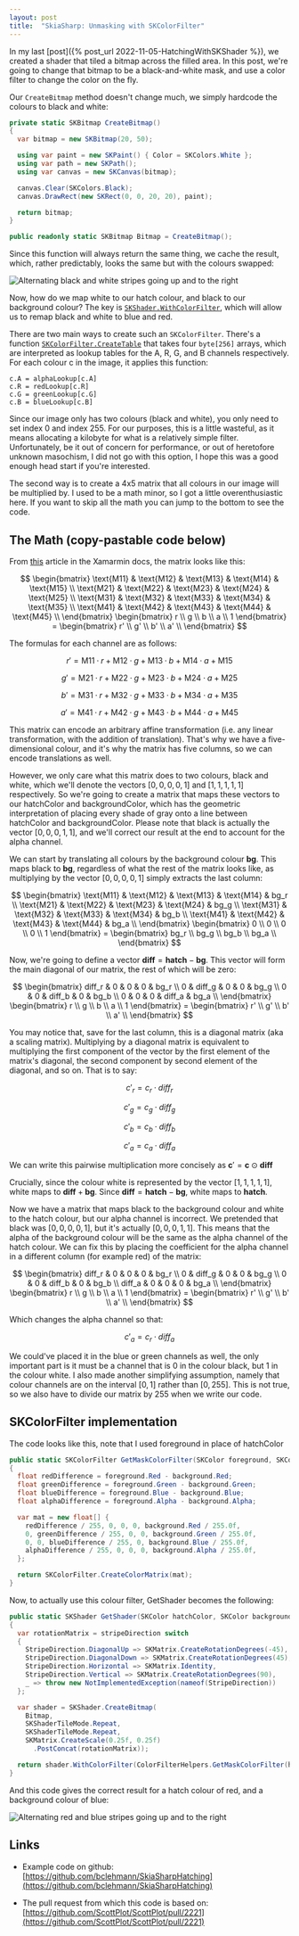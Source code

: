 ```yaml
---
layout: post
title:  "SkiaSharp: Unmasking with SKColorFilter"
---
```


In my last [post]({% post_url 2022-11-05-HatchingWithSKShader %}), we created a shader that tiled a bitmap across the filled area. In this post, we're going to change that bitmap to be a black-and-white mask, and use a color filter to change the color on the fly.

Our `CreateBitmap` method doesn't change much, we simply hardcode the colours to black and white:

```cs
private static SKBitmap CreateBitmap()
{
  var bitmap = new SKBitmap(20, 50);

  using var paint = new SKPaint() { Color = SKColors.White };
  using var path = new SKPath();
  using var canvas = new SKCanvas(bitmap);

  canvas.Clear(SKColors.Black);
  canvas.DrawRect(new SKRect(0, 0, 20, 20), paint);

  return bitmap;
}

public readonly static SKBitmap Bitmap = CreateBitmap();
```

Since this function will always return the same thing, we cache the result, which, rather predictably, looks the same but with the colours swapped:

![Alternating black and white stripes going up and to the right](https://cdn-images-1.medium.com/max/2000/1*ly1s7o4LPxL0ncfq4NoqUw.png)

Now, how do we map white to our hatch colour, and black to our background colour? The key is [`SKShader.WithColorFilter`](https://learn.microsoft.com/en-us/dotnet/api/skiasharp.skshader.withcolorfilter?view=skiasharp-2.88), which will allow us to remap black and white to blue and red.

There are two main ways to create such an `SKColorFilter`. There's a function [`SKColorFilter.CreateTable`](https://learn.microsoft.com/en-us/dotnet/api/skiasharp.skcolorfilter.createtable?view=skiasharp-2.88#skiasharp-skcolorfilter-createtable(system-byte()-system-byte()-system-byte()-system-byte())) that takes four `byte[256]` arrays, which are interpreted as lookup tables for the A, R, G, and B channels respectively. For each colour c in the image, it applies this function:

```
c.A = alphaLookup[c.A]
c.R = redLookup[c.R]
c.G = greenLookup[c.G]
c.B = blueLookup[c.B]
```

Since our image only has two colours (black and white), you only need to set index 0 and index 255. For our purposes, this is a little wasteful, as it means allocating a kilobyte for what is a relatively simple filter. Unfortunately, be it out of concern for performance, or out of heretofore unknown masochism, I did not go with this option, I hope this was a good enough head start if you're interested.

The second way is to create a 4x5 matrix that all colours in our image will be multiplied by. I used to be a math minor, so I got a little overenthusiastic here. If you want to skip all the math you can jump to the bottom to see the code.

## The Math (copy-pastable code below)

From [this](https://learn.microsoft.com/en-us/xamarin/xamarin-forms/user-interface/graphics/skiasharp/effects/color-filters) article in the Xamarmin docs, the matrix looks like this:

$$
\begin{bmatrix}
 \text{M11} & \text{M12} & \text{M13} & \text{M14} & \text{M15} \\
 \text{M21} & \text{M22} & \text{M23} & \text{M24} & \text{M25} \\
 \text{M31} & \text{M32} & \text{M33} & \text{M34} & \text{M35} \\
 \text{M41} & \text{M42} & \text{M43} & \text{M44} & \text{M45} \\
\end{bmatrix}
\begin{bmatrix}
 r \\
 g \\
 b \\
 a \\
 1
\end{bmatrix} = 
\begin{bmatrix}
 r' \\
 g' \\
 b' \\
 a' \\
\end{bmatrix}
$$

The formulas for each channel are as follows:

$$
r' = \text{M11}·r + \text{M12}·g + \text{M13}·b + \text{M14}·a + \text{M15}
$$

$$
g' = \text{M21}·r + \text{M22}·g + \text{M23}·b + \text{M24}·a + \text{M25}
$$

$$
b' = \text{M31}·r + \text{M32}·g + \text{M33}·b + \text{M34}·a + \text{M35}
$$

$$
a' = \text{M41}·r + \text{M42}·g + \text{M43}·b + \text{M44}·a + \text{M45}
$$

This matrix can encode an arbitrary affine transformation (i.e. any linear transformation, with the addition of translation). That's why we have a five-dimensional colour, and it's why the matrix has five columns, so we can encode translations as well.

However, we only care what this matrix does to two colours, black and white, which we'll denote the vectors $[0, 0, 0, 0, 1]$ and $[1, 1, 1, 1, 1]$ respectively. So we're going to create a matrix that maps these vectors to our hatchColor and backgroundColor, which has the geometric interpretation of placing every shade of gray onto a line between hatchColor and backgroundColor. Please note that black is actually the vector $[0, 0, 0, 1, 1]$, and we'll correct our result at the end to account for the alpha channel.

We can start by translating all colours by the background colour $\textbf{bg}$. This maps black to $\textbf{bg}$, regardless of what the rest of the matrix looks like, as multiplying by the vector $[0, 0, 0, 0, 1]$ simply extracts the last column:

$$
\begin{bmatrix}
 \text{M11} & \text{M12} & \text{M13} & \text{M14} & bg_r \\
 \text{M21} & \text{M22} & \text{M23} & \text{M24} & bg_g \\
 \text{M31} & \text{M32} & \text{M33} & \text{M34} & bg_b \\
 \text{M41} & \text{M42} & \text{M43} & \text{M44} & bg_a \\
\end{bmatrix}
\begin{bmatrix}
 0 \\
 0 \\
 0 \\
 0 \\
 1
\end{bmatrix} = 
\begin{bmatrix}
 bg_r \\
 bg_g \\
 bg_b \\
 bg_a \\
\end{bmatrix}
$$

Now, we're going to define a vector $\textbf{diff} = \textbf{hatch}- \textbf{bg}$. This vector will form the main diagonal of our matrix, the rest of which will be zero:

$$
\begin{bmatrix}
 diff_r & 0 & 0 & 0 & bg_r \\
 0 & diff_g & 0 & 0 & bg_g \\
 0 & 0  & diff_b & 0 & bg_b \\
 0 & 0 & 0 & diff_a & bg_a \\
\end{bmatrix}
\begin{bmatrix}
 r \\
 g \\
 b \\
 a \\
 1
\end{bmatrix} = 
\begin{bmatrix}
 r' \\
 g' \\
 b' \\
 a' \\
\end{bmatrix}
$$

You may notice that, save for the last column, this is a diagonal matrix (aka a scaling matrix). Multiplying by a diagonal matrix is equivalent to multiplying the first component of the vector by the first element of the matrix's diagonal, the second component by second element of the diagonal, and so on. That is to say:

$$
c'_r = c_r \cdot diff_r
$$

$$
c'_g = c_g \cdot diff_g
$$

$$
c'_b = c_b \cdot diff_b
$$

$$
c'_a = c_a \cdot diff_a
$$

We can write this pairwise multiplication more concisely as $\textbf{c}' = \textbf{c} ⊙ \textbf{diff}$

Crucially, since the colour white is represented by the vector $[1, 1, 1, 1, 1]$, white maps to $\textbf{diff} + \textbf{bg}$. Since $\textbf{diff} = \textbf{hatch} - \textbf{bg}$, white maps to $\textbf{hatch}$.

Now we have a matrix that maps black to the background colour and white to the hatch colour, but our alpha channel is incorrect. We pretended that black was $[0, 0, 0, 0, 1]$, but it's actually $[0, 0, 0, 1, 1]$. This means that the alpha of the background colour will be the same as the alpha channel of the hatch colour. We can fix this by placing the coefficient for the alpha channel in a different column (for example red) of the matrix:

$$
\begin{bmatrix}
 diff_r & 0 & 0 & 0 & bg_r \\
 0 & diff_g & 0 & 0 & bg_g \\
 0 & 0  & diff_b & 0 & bg_b \\
 diff_a & 0 & 0 & 0 & bg_a \\
\end{bmatrix}
\begin{bmatrix}
 r \\
 g \\
 b \\
 a \\
 1
\end{bmatrix} = 
\begin{bmatrix}
 r' \\
 g' \\
 b' \\
 a' \\
\end{bmatrix}
$$

Which changes the alpha channel so that:

$$
c'_a = c_r \cdot diff_a
$$

We could've placed it in the blue or green channels as well, the only important part is it must be a channel that is 0 in the colour black, but 1 in the colour white. I also made another simplifying assumption, namely that colour channels are on the interval $[0, 1]$ rather than $[0, 255]$. This is not true, so we also have to divide our matrix by 255 when we write our code.

## SKColorFilter implementation

The code looks like this, note that I used foreground in place of hatchColor 

```cs
public static SKColorFilter GetMaskColorFilter(SKColor foreground, SKColor background)
{
  float redDifference = foreground.Red - background.Red;
  float greenDifference = foreground.Green - background.Green;
  float blueDifference = foreground.Blue - background.Blue;
  float alphaDifference = foreground.Alpha - background.Alpha;

  var mat = new float[] {
    redDifference / 255, 0, 0, 0, background.Red / 255.0f,
    0, greenDifference / 255, 0, 0, background.Green / 255.0f,
    0, 0, blueDifference / 255, 0, background.Blue / 255.0f,
    alphaDifference / 255, 0, 0, 0, background.Alpha / 255.0f,
  };

  return SKColorFilter.CreateColorMatrix(mat);
}
```

Now, to actually use this colour filter, GetShader becomes the following:

```cs
public static SKShader GetShader(SKColor hatchColor, SKColor backgroundColor, StripeDirection stripeDirection = StripeDirection.Horizontal)
{
  var rotationMatrix = stripeDirection switch
  {
    StripeDirection.DiagonalUp => SKMatrix.CreateRotationDegrees(-45),
    StripeDirection.DiagonalDown => SKMatrix.CreateRotationDegrees(45),
    StripeDirection.Horizontal => SKMatrix.Identity,
    StripeDirection.Vertical => SKMatrix.CreateRotationDegrees(90),
    _ => throw new NotImplementedException(nameof(StripeDirection))
  };

  var shader = SKShader.CreateBitmap(
    Bitmap,
    SKShaderTileMode.Repeat,
    SKShaderTileMode.Repeat,
    SKMatrix.CreateScale(0.25f, 0.25f)
      .PostConcat(rotationMatrix));

  return shader.WithColorFilter(ColorFilterHelpers.GetMaskColorFilter(hatchColor, backgroundColor));
}
```

And this code gives the correct result for a hatch colour of red, and a background colour of blue:

![Alternating red and blue stripes going up and to the right](https://cdn-images-1.medium.com/max/2000/1*TPCU51q5_33FC9bVIAyB3g.png)

## Links

* Example code on github: [https://github.com/bclehmann/SkiaSharpHatching](https://github.com/bclehmann/SkiaSharpHatching)

* The pull request from which this code is based on: [https://github.com/ScottPlot/ScottPlot/pull/2221](https://github.com/ScottPlot/ScottPlot/pull/2221)
